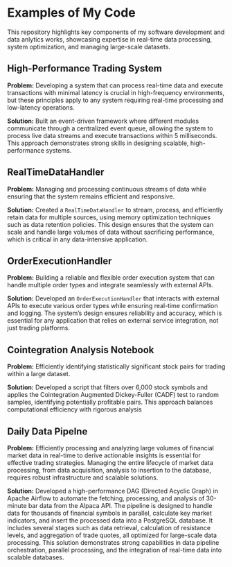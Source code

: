 # Examples of My Code

This repository highlights key components of my software development and data anlytics works, showcasing expertise in real-time data processing, system optimization, and managing large-scale datasets.

## High-Performance Trading System

**Problem:** Developing a system that can process real-time data and execute transactions with minimal latency is crucial in high-frequency environments, but these principles apply to any system requiring real-time processing and low-latency operations. 

**Solution:** Built an event-driven framework where different modules communicate through a centralized event queue, allowing the system to process live data streams and execute transactions within 5 milliseconds. This approach demonstrates strong skills in designing scalable, high-performance systems.

## RealTimeDataHandler

**Problem:** Managing and processing continuous streams of data while ensuring that the system remains efficient and responsive.  

**Solution:** Created a `RealTimeDataHandler` to stream, process, and efficiently retain data for multiple sources, using memory optimization techniques such as data retention policies. This design ensures that the system can scale and handle large volumes of data without sacrificing performance, which is critical in any data-intensive application.

## OrderExecutionHandler

**Problem:** Building a reliable and flexible order execution system that can handle multiple order types and integrate seamlessly with external APIs.  

**Solution:**  Developed an `OrderExecutionHandler` that interacts with external APIs to execute various order types while ensuring real-time confirmation and logging. The system’s design ensures reliability and accuracy, which is essential for any application that relies on external service integration, not just trading platforms.

## Cointegration Analysis Notebook

**Problem:** Efficiently identifying statistically significant stock pairs for trading within a large dataset. 

**Solution:** Developed a script that filters over 6,000 stock symbols and applies the Cointegration Augmented Dickey-Fuller (CADF) test to random samples, identifying potentially profitable pairs. This approach balances computational efficiency with rigorous analysis

## Daily Data Pipelne

**Problem:** Efficiently processing and analyzing large volumes of financial market data in real-time to derive actionable insights is essential for effective trading strategies. Managing the entire lifecycle of market data processing, from data acquisition, analysis to insertion to the database, requires robust infrastructure and scalable solutions.

**Solution:** Developed a high-performance DAG (Directed Acyclic Graph) in Apache Airflow to automate the fetching, processing, and analysis of 30-minute bar data from the Alpaca API. The pipeline is designed to handle data for thousands of financial symbols in parallel, calculate key market indicators, and insert the processed data into a PostgreSQL database. It includes several stages such as data retrieval, calculation of resistance levels, and aggregation of trade quotes, all optimized for large-scale data processing. This solution demonstrates strong capabilities in data pipeline orchestration, parallel processing, and the integration of real-time data into scalable databases.